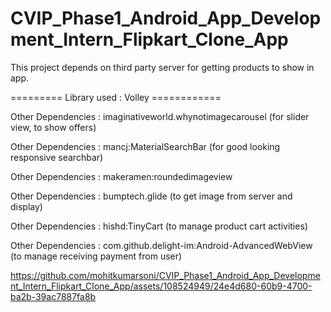 # CVIP_Phase1_Android_App_Development_Intern_Flipkart_Clone_App

This project depends on third party server for getting products to show in app.

========= Library used : Volley ============

Other Dependencies : imaginativeworld.whynotimagecarousel (for slider view, to show offers)

Other Dependencies : mancj:MaterialSearchBar (for good looking responsive searchbar)

Other Dependencies : makeramen:roundedimageview

Other Dependencies : bumptech.glide (to get image from server and display)

Other Dependencies : hishd:TinyCart (to manage product cart activities)

Other Dependencies : com.github.delight-im:Android-AdvancedWebView (to manage receiving payment from user)


https://github.com/mohitkumarsoni/CVIP_Phase1_Android_App_Development_Intern_Flipkart_Clone_App/assets/108524949/24e4d680-60b9-4700-ba2b-39ac7887fa8b
